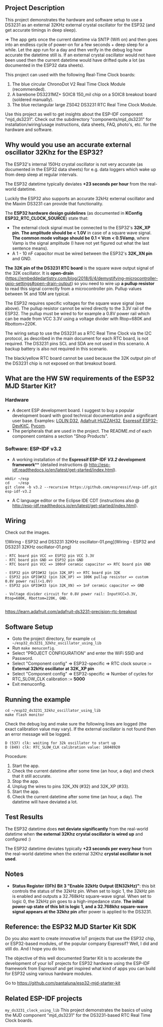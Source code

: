 ## Project Description
This project demonstrates the hardware and software setup to use a DS3231 as an external 32KHz external crystal oscillator for the ESP32 (and get accurate timings in deep sleep).

=> The app gets once the current datetime via SNTP (Wifi on) and then goes into an endless cycle of power-on for a few seconds + deep sleep for a while. Let the app run for a day and then verify in the debug log how accurate the datetime still is. If an external crystal oscillator would not have been used then the current datetime would have drifted quite a lot (as documented in the ESP32 data sheets).



This project can used with the following Real-Time Clock boards:

1. The blue circular ChronoDot V2 Real Time Clock Module (recommended).
2. A barebone DS3231MZ+ SOIC8 150_mil chip on a SOIC8 breakout board (soldered manually).
3. The blue rectangular large ZS042 DS3231 RTC Real Time Clock Module.



Use this project as well to get insights about the ESP-IDF component "mjd_ds3231". Check out the subdirectory "components/mjd_ds3231" for installation/wiring/usage instructions, data sheets, FAQ, photo's, etc. for the hardware and software.



## Why would you use an accurate external oscillator 32Khz for the ESP32?

The ESP32's internal 150Hz crystal oscillator is not very accurate  (as documented in the ESP32 data sheets) for e.g. data loggers which wake up from deep sleep at regular intervals.

The ESP32 datetime typically deviates **+23 seconds per hour** from the real-world datetime.



Luckily the ESP32 also supports an accurate 32kHz external oscillator and the Maxim DS3231 can provide that functionality.

The **ESP32 hardware design guidelines** (as documented in **KConfig ESP32_RTC_CLOCK_SOURCE**) state that:

- The external clock signal must be connected to the ESP32's **32K_XP pin**. 
  **The amplitude should be < 1.0V** in case of a square wave signal. 
  **The common mode voltage should be 0.1 < Vcm < 0.5Vamp**, where Vamp is the signal amplitude (I have not yet figured out what the last sentence means).
- A 1 - 10 nF capacitor must be wired between the ESP32's **32K_XN pin** and GND.



**The 32K pin of the DS3231 RTC board** is the square wave output signal of the 32K oscillator. It is **open-drain** (https://embeddedartistry.com/blog/2018/6/4/demystifying-microcontroller-gpio-settings#open-drain-output) so you need to wire up **a  pullup resistor** to read this signal correctly from a microcontroller pin. Pullup values between 1K and 10M are typical.

The ESP32 requires specific voltages for the square wave signal (see above). The pullup resistor cannot be wired directly to the 3.3V rail of the ESP32. The pullup must be wired to for example a 0.8V power rail which can be made from VCC 3.3V using a voltage divider with Rtop=680K and Rbottom=220K.

The wiring setup to use the DS3231 as a RTC Real Time Clock via the I2C protocol, as described in the main document for each RTC board, is not required. The DS3231 pins SCL and SDA are not used in this scenario. A backup battery is also not required in this scenario.

The black/yellow RTC board cannot be used because the 32K output pin of the DS3231 chip is not exposed on that breakout board.



## What are the HW SW requirements of the ESP32 MJD Starter Kit?

### Hardware

- A decent ESP development board. I suggest to buy a popular development board with good technical documentation and a significant user base. Examples: [LOLIN D32](https://wiki.wemos.cc/products:d32:d32),  [Adafruit HUZZAH32](https://www.adafruit.com/product/3405),  [Espressif ESP32-DevKitC](http://espressif.com/en/products/hardware/esp32-devkitc/overview), [Pycom](https://pycom.io/hardware/).
- The peripherals that are used in the project. The README.md of each component contains a section "Shop Products".



### Software: ESP-IDF v3.2

- A working installation of the **Espressif ESP-IDF *V3.2* development framework**** (detailed instructions @ http://esp-idf.readthedocs.io/en/latest/get-started/index.html).

```
mkdir ~/esp
cd    ~/esp
git clone -b v3.2 --recursive https://github.com/espressif/esp-idf.git esp-idf-v3.2
```

- A C language editor or the Eclipse IDE CDT (instructions also @ http://esp-idf.readthedocs.io/en/latest/get-started/index.html).



## Wiring

Check out the images.

![Wiring - ESP32 and DS3231 32KHz oscillator-01.png](Wiring - ESP32 and DS3231 32KHz oscillator-01.png)

```
- RTC board pin VCC => ESP32 pin VCC 3.3V
- RTC board pin GND => ESP32 pin GND
- RTC board pin VCC => 100nF ceramic capacitor => RTC board pin GND

- ESP32 pin GPIO#32 (pin 32K_XP) => RTC board pin 32K
- ESP32 pin GPIO#32 (pin 32K_XP) => 100K pullup resistor => custom 0.8V power rail(<1.0V)
- ESP32 pin GPIO#33 (pin 32K_XN) => 1nF ceramic capacitor => GND

- Voltage divider circuit for 0.8V power rail: InputVCC=3.3V, Rtop=680K, Rbottom=220K, GND.


```

https://learn.adafruit.com/adafruit-ds3231-precision-rtc-breakout



## Software Setup

- Goto the project directory, for example 
  `cd ~/esp32_ds3231_32khz_oscillator_using_lib`
- Run `make menuconfig`.
- Select "PROJECT CONFIGURATION" and enter the WiFi SSID and Password.
- Select "Component config"  => ESP32-specific  => RTC clock source := **External 32kHz oscillator at 32K_XP pin**
- Select "Component config"  => ESP32-specific  => Number of cycles for RTC_SLOW_CLK calibration := **5000**
- Exit menuconfig.



## Running the example
```
cd ~/esp32_ds3231_32khz_oscillator_using_lib
make flash monitor
```



Check the debug log and make sure the following lines are logged (the exact calibration value may vary). If the external oscillator is not found then an error message will be logged.

```
D (537) clk: waiting for 32k oscillator to start up
D (849) clk: RTC_SLOW_CLK calibration value: 16048920
```



Procedure:

1. Start the app.
2. Check the current datetime after some time (an hour, a day) and check that it still accurate.
3. Stop the app.
4. Unplug the wires to pins 32K_XN (#32) and 32K_XP (#33).
5. Start the app.
6. Check the current datetime after some time (an hour, a day). The datetime will have deviated a lot.



## Test Results

The ESP32 datetime does **not deviate significantly** from the real-world datetime when t**he external 32Khz crystal oscillator is wired up** and configured :)

The ESP32 datetime deviates typically **+23 seconds per every hour** from the real-world datetime when the external 32Khz **crystal oscillator is not used**.



## Notes

- **Status Register (0Fh) Bit 3 "Enable 32kHz Output (EN32kHz)"**: this bit controls the status of the 32kHz pin. When set to logic 1, the 32kHz pin is enabled and outputs a 32.768kHz square-wave signal. When set to logic 0, the 32kHz pin goes to a high-impedance state. **The initial power-up state of this bit is logic 1, and a 32.768khz square-wave signal appears at the 32khz pin** after power is applied to the DS3231.



## Reference: the ESP32 MJD Starter Kit SDK

Do you also want to create innovative IoT projects that use the ESP32 chip, or ESP32-based modules, of the popular company Espressif? Well, I did and still do. And I hope you do too.

The objective of this well documented Starter Kit is to accelerate the development of your IoT projects for ESP32 hardware using the ESP-IDF framework from Espressif and get inspired what kind of apps you can build for ESP32 using various hardware modules.

Go to https://github.com/pantaluna/esp32-mjd-starter-kit



## Related ESP-IDF projects

`my_ds3231_clock_using_lib` This project demonstrates the basics of using the MJD component "mjd_ds3231" for the DS3231-based RTC Real Time Clock boards.

